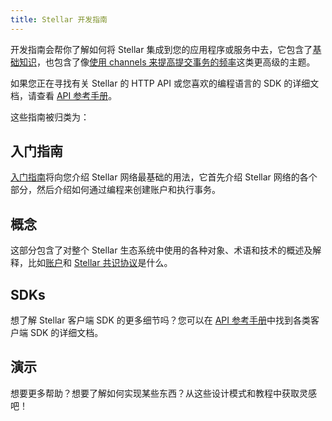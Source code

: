 ```yaml
---
title: Stellar 开发指南
---
```


开发指南会帮你了解如何将 Stellar 集成到您的应用程序或服务中去，它包含了[基础知识](./get-started)，也包含了像[使用 channels 来提高提交事务的频率](./channels.md)这类更高级的主题。

如果您正在寻找有关 Stellar 的 HTTP API 或您喜欢的编程语言的 SDK 的详细文档，请查看 [API 参考手册](../reference)。

这些指南被归类为：

## 入门指南

[入门指南](./get-started)将向您介绍 Stellar 网络最基础的用法，它首先介绍 Stellar 网络的各个部分，然后介绍如何通过编程来创建账户和执行事务。

## 概念

这部分包含了对整个 Stellar 生态系统中使用的各种对象、术语和技术的概述及解释，比如[账户](./concepts/accounts.md)和 [Stellar 共识协议](./concepts/scp.md)是什么。

## SDKs

想了解 Stellar 客户端 SDK 的更多细节吗？您可以在 [API 参考手册](../reference)中找到各类客户端 SDK 的详细文档。

## 演示

想要更多帮助？想要了解如何实现某些东西？从这些设计模式和教程中获取灵感吧！